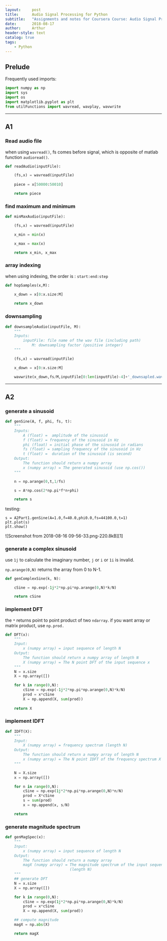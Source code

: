 ```yaml
---
layout:     post
title:      Audio Signal Processing for Python
subtitle:   "Assignments and notes for Coursera Course: Audio Signal Processing for Music Application"
date:       2018-08-17
author:     Arthur
header-style: text
catalog: true
tags:
    - Python
---
```


## Prelude
Frequently used imports:

``` python
import numpy as np
import sys
import os
import matplotlib.pyplot as plt
from utilFunctions import wavread, wavplay, wavwrite

```

---

## A1
### Read audio file
when using `wavread()`, fs comes before signal, which is opposite of matlab function `audioread()`.

```python
def readAudio(inputFile):

    (fs,x) = wavread(inputFile)
   
    piece = x[50000:50010]

    return piece
```

### find maximum and minimum

```python
def minMaxAudio(inputFile):

    (fs,x) = wavread(inputFile)

    x_min = min(x)

    x_max = max(x)

    return x_min, x_max

```

### array indexing
when using indexing, the order is : 
`start:end:step`


```python
def hopSamples(x,M):

    x_down = x[0:x.size:M]
    
    return x_down
```

### downsampling
```python
def downsampleAudio(inputFile, M):
    """
    Inputs:
        inputFile: file name of the wav file (including path)
        	M: downsampling factor (positive integer)
    """

    (fs,x) = wavread(inputFile)

    x_down = x[0:x.size:M]

    wavwrite(x_down,fs/M,inputFile[0:len(inputFile)-4]+'_downsapled.wav')

```

---

## A2
### generate a sinusoid
```python
def genSine(A, f, phi, fs, t):
    """
    Inputs:
        A (float) =  amplitude of the sinusoid
        f (float) = frequency of the sinusoid in Hz
        phi (float) = initial phase of the sinusoid in radians
        fs (float) = sampling frequency of the sinusoid in Hz
        t (float) =  duration of the sinusoid (is second)
    Output:
        The function should return a numpy array
        x (numpy array) = The generated sinusoid (use np.cos())
    """

    n = np.arange(0,t,1/fs)

    s = A*np.cos(2*np.pi*f*n+phi)

    return s
```
testing:
```
s = A2Part1.genSine(A=1.0,f=40.0,phi0.0,fs=44100.0,t=1)
plt.plot(s)
plt.show()
```
![Screenshot from 2018-08-16 09-56-33.png-220.8kB][1]

### generate a complex sinusoid
use `1j` to calculate the imaginary number, `j` or `i` or `1i` is invalid.

`np.arange(0,N)` returns the array from 0 to N-1.


```python
def genComplexSine(k, N):

    cSine = np.exp(-1j*2*np.pi*np.arange(0,N)*k/N)

    return cSine
```
### implement DFT
the `*` returns point to point product of two `ndarray`.
if you want array or matrix product, use `np.prod.`

```python
def DFT(x):
    """
    Input:
        x (numpy array) = input sequence of length N
    Output:
        The function should return a numpy array of length N
        X (numpy array) = The N point DFT of the input sequence x
    """
    N = x.size
    X = np.array([])

    for k in range(0,N):
        cSine = np.exp(-1j*2*np.pi*np.arange(0,N)*k/N)
        prod = x*cSine
        X = np.append(X, sum(prod))
    
    return X
```

### implement IDFT
```python
def IDFT(X):
    """
    Input:
        X (numpy array) = frequency spectrum (length N)
    Output:
        The function should return a numpy array of length N 
        x (numpy array) = The N point IDFT of the frequency spectrum X
    """

    N = X.size
    x = np.array([])

    for n in range(0,N):
        cSine = np.exp(1j*2*np.pi*np.arange(0,N)*n/N)
        prod = X*cSine
        s = sum(prod)
        x = np.append(x, s/N)

    return 
```

### generate magnitude spectrum
```python
def genMagSpec(x):
    """
    Input:
        x (numpy array) = input sequence of length N
    Output:
        The function should return a numpy array
        magX (numpy array) = The magnitude spectrum of the input sequence x
                             (length N)
    """
    ## generate DFT
    N = x.size
    X = np.array([])

    for k in range(0,N):
        cSine = np.exp(1j*2*np.pi*np.arange(0,N)*k/N)
        prod = x*cSine
        X = np.append(X, sum(prod))

    ## compute magnitude
    magX = np.abs(X)

    return magX
```
